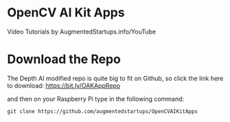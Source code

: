 # OpenCV AI Kit Apps
Video Tutorials by AugmentedStartups.info/YouTube

# Download the Repo

The Depth AI modified repo is quite big to fit on Github, so click the link here to download:
https://bit.ly/OAKAppRepo

and then on your Raspberry Pi type in the following command:

```git clone https://github.com/augmentedstartups/OpenCVAIKitApps```
